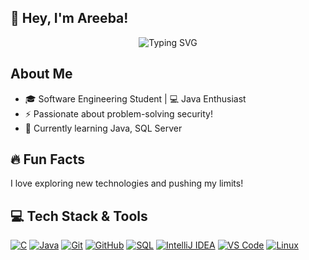 ## 👋 Hey, I'm Areeba!
<div align="center">
  <img src="https://readme-typing-svg.herokuapp.com?font=Fira+Code&weight=500&size=24&pause=1000&color=ADD8E6&center=true&vCenter=true&width=435&lines=Software+Engineer!;Java+%7C+SQL+%7C+Linux;Code,+Create,+and+Conquer!;My+GitHub+Profile!" alt="Typing SVG" />
</p>
</div>

## About Me
- 🎓 Software Engineering Student | 💻 Java Enthusiast
- ⚡ Passionate about problem-solving security!
- 🌱 Currently learning Java, SQL Server

## 🔥 Fun Facts
 I love exploring new technologies and pushing my limits!

## 💻 Tech Stack & Tools
[![C](https://img.shields.io/badge/C-00599C?style=for-the-badge&logo=c&logoColor=white)](https://en.wikipedia.org/wiki/C_(programming_language))
[![Java](https://img.shields.io/badge/Java-007396?style=for-the-badge&logo=java&logoColor=white)](https://www.java.com/)
[![Git](https://img.shields.io/badge/Git-F05032?style=for-the-badge&logo=git&logoColor=white)](https://git-scm.com/)
[![GitHub](https://img.shields.io/badge/GitHub-181717?style=for-the-badge&logo=github&logoColor=white)](https://github.com/)
[![SQL](https://img.shields.io/badge/SQL-4479A1?style=for-the-badge&logo=mysql&logoColor=white)](https://en.wikipedia.org/wiki/SQL)
[![IntelliJ IDEA](https://img.shields.io/badge/IntelliJ-000000?style=for-the-badge&logo=intellij-idea&logoColor=white)](https://www.jetbrains.com/idea/)
[![VS Code](https://img.shields.io/badge/VS%20Code-007ACC?style=for-the-badge&logo=visual-studio-code&logoColor=white)](https://code.visualstudio.com/)
[![Linux](https://img.shields.io/badge/Linux-FCC624?style=for-the-badge&logo=linux&logoColor=black)](https://www.linux.org/)


